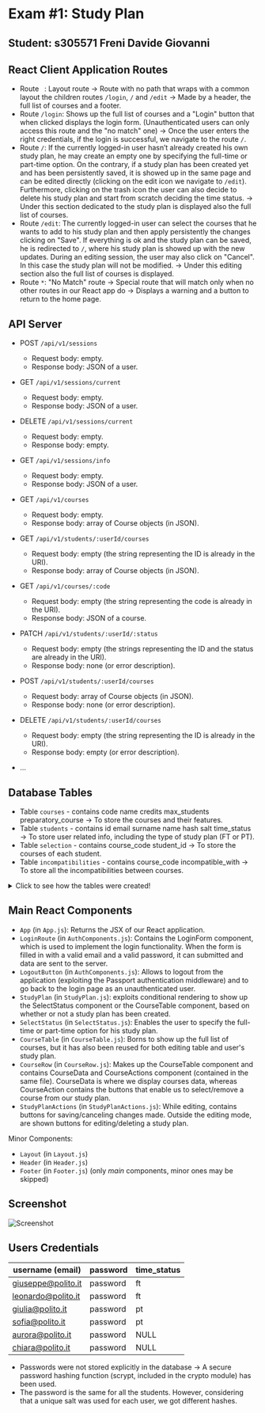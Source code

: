 # Exam #1: Study Plan
## Student: s305571 Freni Davide Giovanni 

## React Client Application Routes

- Route ` `: Layout route &rarr; Route with no path that wraps with a common layout the children routes `/login`, `/` and `/edit` &rarr; Made by a header, the full list of courses and a footer.
- Route `/login`: Shows up the full list of courses and a "Login" button that when clicked displays the login form. (Unauthenticated users can only access this route and the "no match" one) &rarr; Once the user enters the right credentials, if the login is successful, we navigate to the route `/`. 
- Route `/`: If the currently logged-in user hasn’t already created his own study plan, he may create an empty one by specifying the full-time or
part-time option. On the contrary, if a study plan has been created yet and has been persistently saved, it is showed up in the same page and can be edited directly (clicking on the edit icon we navigate to `/edit`). Furthermore, clicking on the trash icon the user can also decide to delete his study plan and start from scratch deciding the time status. &rarr; Under this section dedicated to the study plan is displayed also the full list of courses.
- Route `/edit`: The currently logged-in user can select the courses that he wants to add to his study plan and then apply persistently the changes clicking on "Save". If everything is ok and the study plan can be saved, he is redirected to `/`, where his study plan is showed up with the new updates. During an editing session, the user may also click on "Cancel". In this case the study plan will not be modified. &rarr; Under this editing section also the full list of courses is displayed.
- Route `*`: "No Match" route &rarr; Special route that will match only when no other routes in our React app do &rarr; Displays a warning and a button to return to the home page.

## API Server

- POST `/api/v1/sessions`
  - Request body: empty.
  - Response body: JSON of a user.
- GET `/api/v1/sessions/current`
  - Request body: empty.
  - Response body: JSON of a user.
- DELETE `/api/v1/sessions/current`
  - Request body: empty.
  - Response body: empty.
- GET `/api/v1/sessions/info`
  - Request body: empty.
  - Response body: JSON of a user.
 
- GET `/api/v1/courses`
  - Request body: empty.
  - Response body: array of Course objects (in JSON).
- GET `/api/v1/students/:userId/courses`
  - Request body: empty (the string representing the ID is already in the URI).
  - Response body: array of Course objects (in JSON).
- GET `/api/v1/courses/:code`
  - Request body: empty (the string representing the code is already in the URI).
  - Response body: JSON of a course.
- PATCH `/api/v1/students/:userId/:status`
  - Request body: empty (the strings representing the ID and the status are already in     the URI).
  - Response body: none (or error description).
- POST `/api/v1/students/:userId/courses`
  - Request body: array of Course objects (in JSON).
  - Response body: none (or error description).
- DELETE `/api/v1/students/:userId/courses`
  - Request body: empty (the string representing the ID is already in the URI).
  - Response body: empty (or error description).
- ...

## Database Tables

- Table `courses` - contains code name credits max_students preparatory_course &rarr; To store the courses and their features. 
- Table `students` - contains id email surname name hash salt time_status &rarr; To store user related info, including the type of study plan (FT or PT).
- Table `selection` - contains course_code student_id &rarr; To store the courses of each student.
- Table `incompatibilities` - contains course_code incompatible_with &rarr; To store all the incompatibilities between courses.


<details>
  <summary>Click to see how the tables were created!</summary>
  
  <br/>
  
    CREATE TABLE IF NOT EXISTS "courses" (
      "code" TEXT PRIMARY KEY NOT NULL,
      "name" TEXT UNIQUE NOT NULL,
      "credits" INTEGER NOT NULL,
      "max_students" INTEGER,
      "preparatory_course" TEXT,
      FOREIGN KEY (preparatory_course) REFERENCES courses(code)	
      CHECK(
          typeof("code") = "text" AND
          length("code") = 7
      ) );

    CREATE TABLE IF NOT EXISTS "students" (
      "id" INTEGER PRIMARY KEY AUTOINCREMENT NOT NULL,
      "email" TEXT UNIQUE NOT NULL,
      "surname" TEXT NOT NULL,
      "name" TEXT NOT NULL,
      "hash" TEXT NOT NULL,
      "salt" TEXT UNIQUE NOT NULL,       
      "time_status" TEXT );

    CREATE TABLE IF NOT EXISTS "selection" (
      "course_code" TEXT NOT NULL,
      "student_id" INTEGER NOT NULL,
      PRIMARY KEY (course_code, student_id),
      FOREIGN KEY (course_code) REFERENCES courses(code),	
      FOREIGN KEY (student_id) REFERENCES students(id) );

    CREATE TABLE IF NOT EXISTS "incompatibilities" (
      "course_code" TEXT NOT NULL,
      "incompatible_with" TEXT NOT NULL,
      PRIMARY KEY (course_code, incompatible_with),
      FOREIGN KEY (course_code) REFERENCES courses(code),	
      FOREIGN KEY (incompatible_with) REFERENCES courses(code) );

</details>

## Main React Components

- `App` (in `App.js`): Returns the JSX of our React application.
- `LoginRoute` (in `AuthComponents.js`): Contains the LoginForm component, which is used to implement the login functionality. When the form is filled in with a 
valid email and a valid password, it can submitted and data are sent to the server. 
- `LogoutButton` (in `AuthComponents.js`): Allows to logout from the application (exploiting the Passport authentication middleware) and to go back to the login page as an unauthenticated user.
- `StudyPlan` (in `StudyPlan.js`): exploits conditional rendering to show up the SelectStatus component or the CourseTable component, based on whether or not a study plan has been created.
- `SelectStatus` (in `SelectStatus.js`): Enables the user to specify the full-time or part-time option for his study plan.
- `CourseTable` (in `CourseTable.js`): Borns to show up the full list of courses, but it has also been reused for both editing table and user's study plan. 
- `CourseRow` (in `CourseRow.js`): Makes up the CourseTable component and contains CourseData and CourseActions component (contained in the same file). 
CourseData is where we display courses data, whereas CourseAction contains the buttons that enable us to select/remove a course from our study plan. 
- `StudyPlanActions` (in `StudyPlanActions.js`): While editing, contains buttons for saving/canceling changes made. Outside the editing mode, are shown buttons for
editing/deleting a study plan.

Minor Components:
- `Layout` (in `Layout.js`)
- `Header` (in `Header.js`)
- `Footer` (in `Footer.js`)
(only _main_ components, minor ones may be skipped)

## Screenshot

![Screenshot](../main/screenshot.jpg)
 <br/>
## Users Credentials

| username (email) | password | time_status |
|------------------|----------|-------------|
| giuseppe@polito.it | password | ft |
| leonardo@polito.it | password | ft |
| giulia@polito.it | password | pt |
| sofia@polito.it | password | pt |
| aurora@polito.it | password | NULL |
| chiara@polito.it | password | NULL |

  * Passwords were not stored explicitly in the database -> A secure password hashing function (scrypt, included in the crypto module) has been used.
  * The password is the same for all the students.
However, considering that a unique salt was used for each user, we got different hashes.

